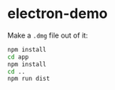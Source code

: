 # electron-demo

Make a `.dmg` file out of it: 

```bash
npm install
cd app
npm install
cd ..
npm run dist
```
